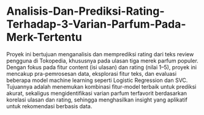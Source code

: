 # Analisis-Dan-Prediksi-Rating-Terhadap-3-Varian-Parfum-Pada-Merk-Tertentu

Proyek ini bertujuan menganalisis dan memprediksi rating dari teks review pengguna di Tokopedia, khususnya pada ulasan tiga merek parfum populer. Dengan fokus pada fitur content (isi ulasan) dan rating (nilai 1–5), proyek ini mencakup pra-pemrosesan data, eksplorasi fitur teks, dan evaluasi beberapa model machine learning seperti Logistic Regression dan SVC. Tujuannya adalah menemukan kombinasi fitur-model terbaik untuk prediksi akurat, sekaligus mengidentifikasi varian parfum terfavorit berdasarkan korelasi ulasan dan rating, sehingga menghasilkan insight yang aplikatif untuk rekomendasi berbasis data.
